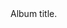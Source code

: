 

<tr>
<td>
<a name="RTL"></a>
</td>
<td markdown="1">
<span class="reference-summary">
	Album title.
</span>

</td>
</tr>


